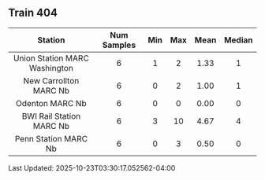 ## Train 404

| Station | Num Samples | Min | Max | Mean | Median |
| :-----: | :---------: | :-: | :-: | :--: | :----: |
| Union Station MARC Washington | 6 | 1 | 2 | 1.33 | 1 |
| New Carrollton MARC Nb | 6 | 0 | 2 | 1.00 | 1 |
| Odenton MARC Nb | 6 | 0 | 0 | 0.00 | 0 |
| BWI Rail Station MARC Nb | 6 | 3 | 10 | 4.67 | 4 |
| Penn Station MARC Nb | 6 | 0 | 3 | 0.50 | 0 |


Last Updated: 2025-10-23T03:30:17.052562-04:00